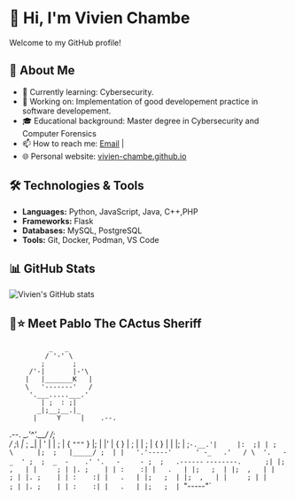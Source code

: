 # 👋 Hi, I'm Vivien Chambe

Welcome to my GitHub profile!

## 🚀 About Me

- 🌱 Currently learning: Cybersecurity.
- 💼 Working on: Implementation of good developement practice in software developement.
- 🎓 Educational background: Master degree in Cybersecurity and Computer Forensics
- 📫 How to reach me: [Email](mailto:vivien.chambe@proton.me) |
- 🌐 Personal website: [vivien-chambe.github.io]([https://vivien-chambe.dev](https://vivien-chambe.github.io/))

## 🛠️ Technologies & Tools

- **Languages:** Python, JavaScript, Java, C++,PHP
- **Frameworks:** Flask
- **Databases:** MySQL, PostgreSQL
- **Tools:** Git, Docker, Podman, VS Code

## 📊 GitHub Stats

![Vivien's GitHub stats](https://github-readme-stats.vercel.app/api?username=Vivien-Chambe&show_icons=true&theme=radical)


## 🌵⭐ Meet Pablo The CActus Sheriff  
              _   _
             / '-' \
            ;       ;
         /'-|       |-'\
        |   |_______K   |
        \   '-------'   /
         '.___.....___.'
            | ;  : ;|
           _|;__;__.|_
          |     Y     |    .--.
 .--.      \__.'^'.__/    /;   \
/   ;\      |_  ;  _|     |  ' |
| ;  |      { `"""` }     |;   |
|'   |      {       }     | ;  |
|  ; |      {       }     |    |
|;   |      ;`-.__.'|     |:  ;|
| ;  \      |;  ;   |_____/ ;  |
|   '.'-----'      ' -_   .'   /
\  '.   - _  ' ;  ;  _  -    .'
 '.   -     - ;  ;   .------`
   `--------.      ;|
            |;  ,   |
            |     ; |
            |. ;    |
            | :    :|
            |   .   |
            |;   ;  |
            |;  ,   |
            |     ; |
            |. ;    |
            | :    :|
            |   .   |
            |;   ;  |
            |;  ,   |
            |     ; |
            |     ; |
            |. ;    |
            | :    :|
            |   .   |
            |;   ;  |
            `"-----"`
